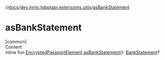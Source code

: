 //[docs](../../index.md)/[dev.inmo.tgbotapi.extensions.utils](index.md)/[asBankStatement](as-bank-statement.md)



# asBankStatement  
[common]  
Content  
inline fun [EncryptedPassportElement](../dev.inmo.tgbotapi.types.passport.encrypted.abstracts/-encrypted-passport-element/index.md).[asBankStatement](as-bank-statement.md)(): [BankStatement](../dev.inmo.tgbotapi.types.passport.encrypted/-bank-statement/index.md)?  



